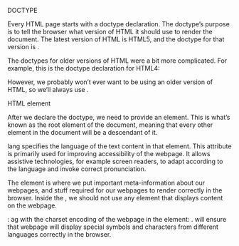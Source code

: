 DOCTYPE

Every HTML page starts with a doctype declaration. The doctype’s purpose is to tell the browser what version of HTML it should use to render the document. The latest version of HTML is HTML5, and the doctype for that version is <!DOCTYPE html>.

The doctypes for older versions of HTML were a bit more complicated. For example, this is the doctype declaration for HTML4:

<!DOCTYPE HTML PUBLIC "-//W3C//DTD HTML 4.01 Transitional//EN" "http://www.w3.org/TR/html4/loose.dtd">

However, we probably won’t ever want to be using an older version of HTML, so we’ll always use <!DOCTYPE html>.

HTML element

After we declare the doctype, we need to provide an <html> element. This is what’s known as the root element of the document, meaning that every other element in the document will be a descendant of it.

lang specifies the language of the text content in that element. This attribute is primarily used for improving accessibility of the webpage. It allows assistive technologies, for example screen readers, to adapt according to the language and invoke correct pronunciation.

The <head> element is where we put important meta-information about our webpages, and stuff required for our webpages to render correctly in the browser. Inside the <head>, we should not use any element that displays content on the webpage.

<meta> : ag with the charset encoding of the webpage in the <head> element: <meta charset="utf-8">. will ensure that webpage will display special symbols and characters from different languages correctly in the browser.

<title> : title of webpage

<body> : all contnent to be displayed within here